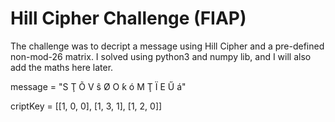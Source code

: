 # Hill Cipher Challenge (FIAP)

The challenge was to decript a message using Hill Cipher and a pre-defined non-mod-26 matrix. I solved using python3 and numpy lib, and I will also add the maths here later.

message = "S Ţ Õ V ŝ Ø O ƙ ó M Ţ Ï E Ű á"

criptKey = [[1, 0, 0], [1, 3, 1], [1, 2, 0]]
